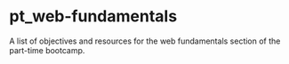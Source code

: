 # pt_web-fundamentals
A list of objectives and resources for the web fundamentals section of the part-time bootcamp.
